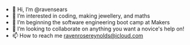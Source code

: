 - 👋 Hi, I’m @ravensears
- 👀 I’m interested in coding, making jewellery, and maths
- 🌱 I’m beginning the software engineering boot camp at Makers
- 💞️ I’m looking to collaborate on anything you want a novice's help on! 
- 📫 How to reach me ravenrosereynolds@icloud.com
